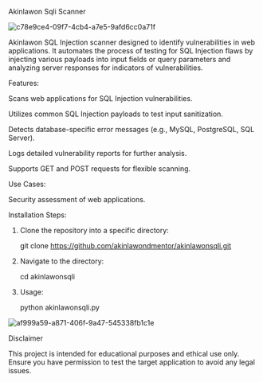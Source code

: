 Akinlawon Sqli Scanner

![c78e9ce4-09f7-4cb4-a7e5-9afd6cc0a71f](https://github.com/user-attachments/assets/84ec8e37-ccaf-41ee-aac2-79e5cca56ebf)

Akinlawon SQL Injection scanner designed to identify vulnerabilities in web applications. It automates the process of testing for SQL Injection flaws by injecting various payloads into input fields or query parameters and analyzing server responses for indicators of vulnerabilities.



Features:

Scans web applications for SQL Injection vulnerabilities.

Utilizes common SQL Injection payloads to test input sanitization.

Detects database-specific error messages (e.g., MySQL, PostgreSQL, SQL Server).

Logs detailed vulnerability reports for further analysis.

Supports GET and POST requests for flexible scanning.




Use Cases:

Security assessment of web applications.



Installation Steps:

1. Clone the repository into a specific directory:

   git clone https://github.com/akinlawondmentor/akinlawonsqli.git

2. Navigate to the directory:

   cd akinlawonsqli

3. Usage:

   python akinlawonsqli.py

![af999a59-a871-406f-9a47-545338fb1c1e](https://github.com/user-attachments/assets/40fad178-1c51-485c-a1a0-9f89402671cb)



Disclaimer

This project is intended for educational purposes and ethical use only. Ensure you have permission to test the target application to avoid any legal issues.


